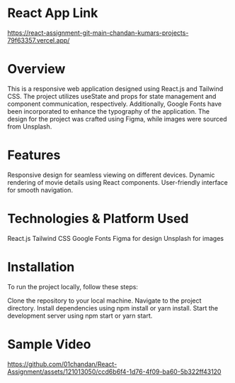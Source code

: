 # React App Link
https://react-assignment-git-main-chandan-kumars-projects-79f63357.vercel.app/

# Overview
This is a responsive web application designed using React.js and Tailwind CSS. The project utilizes useState and props for state management and component communication, respectively. Additionally, Google Fonts have been incorporated to enhance the typography of the application. The design for the project was crafted using Figma, while images were sourced from Unsplash.

# Features
Responsive design for seamless viewing on different devices.
Dynamic rendering of movie details using React components.
User-friendly interface for smooth navigation.

# Technologies & Platform Used
React.js
Tailwind CSS
Google Fonts
Figma for design
Unsplash for images

# Installation
To run the project locally, follow these steps:

Clone the repository to your local machine.
Navigate to the project directory.
Install dependencies using npm install or yarn install.
Start the development server using npm start or yarn start.

# Sample Video 


https://github.com/01chandan/React-Assignment/assets/121013050/ccd6b6f4-1d76-4f09-ba60-5b322ff43120

